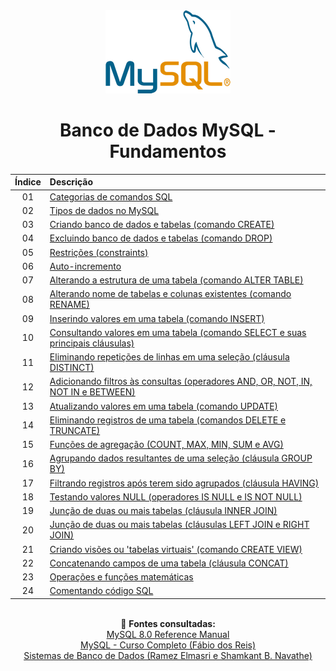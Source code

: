 <div align="center">
<img src="./assets/mysql.png">
<h1>Banco de Dados MySQL - Fundamentos</h1>

| Índice | Descrição |
| :---:  | :---		 |
| 01 | [Categorias de comandos SQL](https://github.com/michelelozada/Banco-de-Dados-MySQL-Fundamentos/blob/main/files/01-Categorias-comandos-SQL.md) |
| 02 | [Tipos de dados no MySQL](https://github.com/michelelozada/Banco-de-Dados-MySQL-Fundamentos/blob/main/files/02-Tipos-de-dados.md) |
| 03 | [Criando banco de dados e tabelas (comando CREATE)](https://github.com/michelelozada/Banco-de-Dados-MySQL-Fundamentos/blob/main/files/03-Criando-bd-e-tabelas.md) |
| 04 | [Excluindo banco de dados e tabelas (comando DROP)](https://github.com/michelelozada/Banco-de-Dados-MySQL-Fundamentos/blob/main/files/04-Excluindo-bd-e-tabelas.md) |
| 05 | [Restrições (constraints)](https://github.com/michelelozada/Banco-de-Dados-MySQL-Fundamentos/blob/main/files/05-Restricoes.md) |
| 06 | [Auto-incremento](https://github.com/michelelozada/Banco-de-Dados-MySQL-Fundamentos/blob/main/files/06-Auto-incremento.md) |
| 07 | [Alterando a estrutura de uma tabela (comando ALTER TABLE)](https://github.com/michelelozada/Banco-de-Dados-MySQL-Fundamentos/blob/main/files/07-Alterando-estrutura-tabela.md) |
| 08 | [Alterando nome de tabelas e colunas existentes (comando RENAME)](https://github.com/michelelozada/Banco-de-Dados-MySQL-Fundamentos/blob/main/files/08-Alterando-nome-tabelas.md) |
| 09 | [Inserindo valores em uma tabela (comando INSERT)](https://github.com/michelelozada/Banco-de-Dados-MySQL-Fundamentos/blob/main/files/09-Inserindo-valores-tabela.md) |
| 10 | [Consultando valores em uma tabela (comando SELECT e suas principais cláusulas)](https://github.com/michelelozada/Banco-de-Dados-MySQL-Fundamentos/blob/main/files/10-Consultando-valores-tabela.md) |
| 11 | [Eliminando repetições de linhas em uma seleção (cláusula DISTINCT)](https://github.com/michelelozada/Banco-de-Dados-MySQL-Fundamentos/blob/main/files/11-Eliminando-repeticoes-linhas.md) |
| 12 | [Adicionando filtros às consultas (operadores AND, OR, NOT, IN, NOT IN e BETWEEN)](https://github.com/michelelozada/Banco-de-Dados-MySQL-Fundamentos/blob/main/files/12-Adicionando-filtros-consultas.md) |
| 13 | [Atualizando valores em uma tabela (comando UPDATE)](https://github.com/michelelozada/Banco-de-Dados-MySQL-Fundamentos/blob/main/files/13-Atualizando-valores-tabela.md) |
| 14 | [Eliminando registros de uma tabela (comandos DELETE e TRUNCATE)](https://github.com/michelelozada/Banco-de-Dados-MySQL-Fundamentos/blob/main/files/14-Eliminando-registros-tabela.md) |
| 15 | [Funções de agregação (COUNT, MAX, MIN, SUM e AVG)](https://github.com/michelelozada/Banco-de-Dados-MySQL-Fundamentos/blob/main/files/15-Funcoes-de-agregacao.md) |
| 16 | [Agrupando dados resultantes de uma seleção (cláusula GROUP BY)](https://github.com/michelelozada/Banco-de-Dados-MySQL-Fundamentos/blob/main/files/16-Agrupando-dados-seleção.md) |
| 17 | [Filtrando registros após terem sido agrupados (cláusula HAVING)](https://github.com/michelelozada/Banco-de-Dados-MySQL-Fundamentos/blob/main/files/17-Filtrando-dados-agrupados.md) |
| 18 | [Testando valores NULL (operadores IS NULL e IS NOT NULL)](https://github.com/michelelozada/Banco-de-Dados-MySQL-Fundamentos/blob/main/files/18-Testando-valores-null.md) |
| 19 | [Junção de duas ou mais tabelas (cláusula INNER JOIN)](https://github.com/michelelozada/Banco-de-Dados-MySQL-Fundamentos/blob/main/files/19-Juncao-de-tabelas-I.md) |
| 20 | [Junção de duas ou mais tabelas (cláusulas LEFT JOIN e RIGHT JOIN)](https://github.com/michelelozada/Banco-de-Dados-MySQL-Fundamentos/blob/main/files/20-Juncao-de-tabelas-II.md) |
| 21 | [Criando visões ou 'tabelas virtuais' (comando CREATE VIEW)](https://github.com/michelelozada/Banco-de-Dados-MySQL-Fundamentos/blob/main/files/21-Criando-views.md) |
| 22 | [Concatenando campos de uma tabela (cláusula CONCAT)](https://github.com/michelelozada/Banco-de-Dados-MySQL-Fundamentos/blob/main/files/22-Concatenando-campos-tabela.md) |
| 23 | [Operações e funções matemáticas](https://github.com/michelelozada/Banco-de-Dados-MySQL-Fundamentos/blob/main/files/23-Operacoes-e-funcoes-matematicas.md) |
| 24 | [Comentando código SQL](https://github.com/michelelozada/Banco-de-Dados-MySQL-Fundamentos/blob/main/files/24-Comentando-codigo-SQL.md) |

&nbsp;   
:bookmark_tabs: **Fontes consultadas:**  
[MySQL 8.0 Reference Manual](https://dev.mysql.com/doc/refman/8.0/en/)  
[MySQL - Curso Completo (Fábio dos Reis)](http://www.bosontreinamentos.com.br/curso-completo-de-mysql/)  
[Sistemas de Banco de Dados (Ramez Elmasri e Shamkant B. Navathe)](https://www.bvirtual.com.br/NossoAcervo/Publicacao/168492)  
</div> 